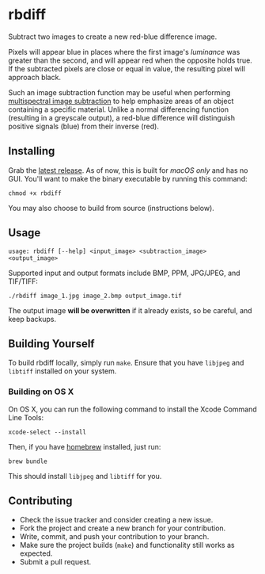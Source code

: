 # rbdiff

Subtract two images to create a new red-blue difference image.

Pixels will appear blue in places where the first image's _luminance_ was greater than the second,
and will appear red when the opposite holds true. If the subtracted pixels are close or equal in
value, the resulting pixel will approach black.

Such an image subtraction function may be useful when performing [multispectral image subtraction](https://www.si.edu/MCIImagingStudio/Multispectral)
to help emphasize areas of an object containing a specific material. Unlike a normal differencing
function (resulting in a greyscale output), a red-blue difference will distinguish positive signals
(blue) from their inverse (red).

## Installing

Grab the [latest release](https://github.com/smudge/rbdiff/releases/latest). As of now, this is
built for *macOS only* and has no GUI. You'll want to make the binary executable by running this
command:

```
chmod +x rbdiff
```

You may also choose to build from source (instructions below).

## Usage

```
usage: rbdiff [--help] <input_image> <subtraction_image> <output_image>
```

Supported input and output formats include BMP, PPM, JPG/JPEG, and TIF/TIFF:

```
./rbdiff image_1.jpg image_2.bmp output_image.tif
```

The output image **will be overwritten** if it already exists, so be careful, and keep backups.

## Building Yourself

To build rbdiff locally, simply run `make`. Ensure that you have `libjpeg` and `libtiff` installed
on your system.

### Building on OS X

On OS X, you can run the following command to install the Xcode Command Line Tools:

```
xcode-select --install
```

Then, if you have [homebrew](https://brew.sh/) installed, just run:

```
brew bundle
```

This should install `libjpeg` and `libtiff` for you.

## Contributing

* Check the issue tracker and consider creating a new issue.
* Fork the project and create a new branch for your contribution.
* Write, commit, and push your contribution to your branch.
* Make sure the project builds (`make`) and functionality still works as expected.
* Submit a pull request.
